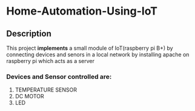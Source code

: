 # Home-Automation-Using-IoT
## Description
This project **implements** a small module of IoT(raspberry pi B+) by connecting devices and senors in a local network by installing apache on raspberry pi which acts as a server


### Devices and Sensor controlled are:

1. TEMPERATURE SENSOR 
2. DC MOTOR 
3. LED


